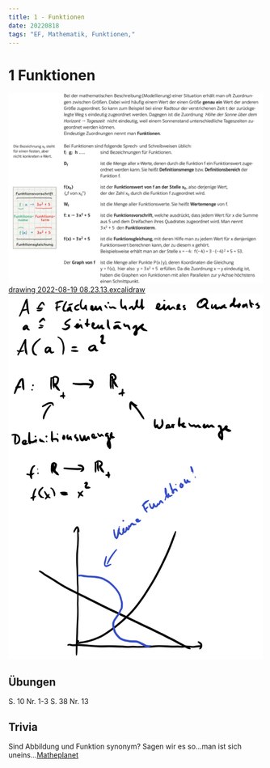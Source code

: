 ```yaml
---
title: 1 - Funktionen
date: 20220818
tags: "EF, Mathematik, Funktionen,"
---
```


# 1 Funktionen

![Pasted image 20220818224706.png](assets/Pasted%20image%2020220818224706.png)
[drawing 2022-08-19 08.23.13.excalidraw](assets/drawing%202022-08-19%2008.23.13.excalidraw.md)
![drawing 2022-08-19 08.23.13.excalidraw.svg](assets/drawing%202022-08-19%2008.23.13.excalidraw.svg)

## Übungen

S. 10 Nr. 1-3
S. 38 Nr. 13

## Trivia

Sind Abbildung und Funktion synonym? Sagen wir es so...man ist sich uneins...[Matheplanet](https://www.matheplanet.com/default3.html?call=viewtopic.php?topic=42968&ref=https%3A%2F%2Fwww.google.com%2F)
